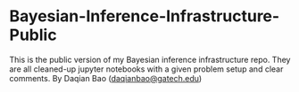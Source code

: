# Bayesian-Inference-Infrastructure-Public

This is the public version of my Bayesian inference infrastructure repo. They are all cleaned-up jupyter notebooks with a given problem setup and clear comments.
By Daqian Bao (daqianbao@gatech.edu)
